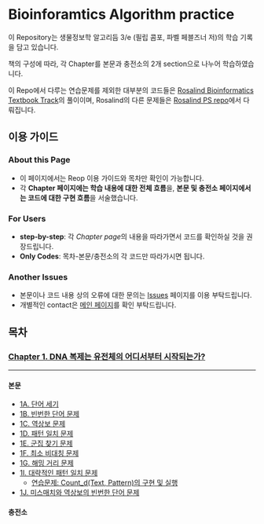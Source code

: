 # Bioinforamtics Algorithm practice
 이 Repository는 생물정보학 알고리듬 3/e (필립 콤포, 파벨 페블즈너 저)의 학습 기록을 담고 있습니다.

 책의 구성에 따라, 각 Chapter를 본문과 충전소의 2개 section으로 나누어 학습하였습니다.

 이 Repo에서 다루는 연습문제를 제외한 대부분의 코드들은 [Rosalind Bioinformatics Textbook Track](https://rosalind.info/problems/list-view/?location=bioinformatics-textbook-track)의 풀이이며, Rosalind의 다른 문제들은 [Rosalind PS repo](https://github.com/mulatta/Rosalind_PS)에서 다뤄집니다.
 

## 이용 가이드
 ### About this Page
 - 이 페이지에서는 Reop 이용 가이드와 목차만 확인이 가능합니다.
 - 각 **Chapter 페이지에는 학습 내용에 대한 전체 흐름**을, **본문 및 충전소 페이지에서는 코드에 대한 구현 흐름**을 서술했습니다.
 ### For Users
 - **step-by-step**: 각 *Chapter page*의 내용을 따라가면서 코드를 확인하실 것을 권장드립니다.
 - **Only Codes**: 목차-본문/충전소의 각 코드만 따라가시면 됩니다.
 ### Another Issues
 - 본문이나 코드 내용 상의 오류에 대한 문의는 [Issues](https://github.com/mulatta./issues) 페이지를 이용 부탁드립니다.
 - 개별적인 contact은 [메인 페이지](https://github.com/mulatta/mulatta)를 확인 부탁드립니다.

## 목차
 ### [Chapter 1. DNA 복제는 유전체의 어디서부터 시작되는가?](./Chapter%201/Chapter%201.md)
 ---
 #### 본문
- [1A. 단어 세기](./Chapter%201/1A.%20PatternCount.ipynb)
- [1B. 빈번한 단어 문제](./Chapter%201/1B.%20FrequentWords.ipynb)
- [1C. 역상보 문제](./Chapter%201/1C.%20ReverseComplement.ipynb)
- [1D. 패턴 일치 문제](./Chapter%201/1D.%20PatternOccurrence.ipynb)
- [1E. 군집 찾기 문제](./Chapter%201/1E.%20FindClumps.ipynb)
- [1F. 최소 비대칭 문제](./Chapter%201/1F.%20MinimizeSkew.ipynb)
- [1G. 해밍 거리 문제](./Chapter%201/1G.%20HammingDistance.ipynb)
- [1I. 대략적인 패턴 일치 문제](./Chapter%201/1H.%20NäivePatternMatiching.ipynb)
    - [연습문제: Count_d(Text, Pattern)의 구현 및 실행](./Chapter%201/1I-Ex.%20ApproximatePatternCount.ipynb)
- [1J. 미스매치와 역상보의 빈번한 단어 문제](./Chapter%201/1J.%20MostFrequentPseudoPatternwithComplements.ipynb)
 #### 충전소